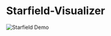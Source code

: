 # Starfield-Visualizer
![Starfield Demo](https://github.com/BenGlasser/Starfield-Visualizer/blob/main/Assets/Screenshots/starfield.gif?raw=true)
